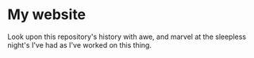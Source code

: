 # My website
Look upon this repository's history with awe, and marvel at
the sleepless night's I've had as I've worked on this thing.
